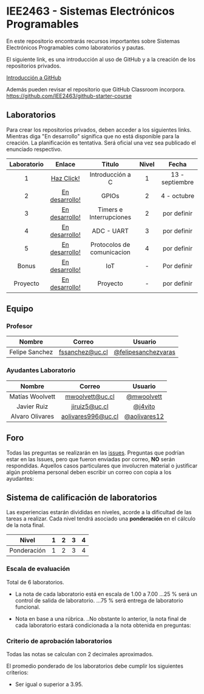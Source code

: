# IEE2463 - Sistemas Electrónicos Programables

En este repositorio encontrarás recursos importantes sobre Sistemas Electrónicos Programables como laboratorios y pautas. 

El siguiente link, es una introducción al uso de GitHub y a la creación de los repositorios privados.

[Introducción a GitHub](https://github.com/IEE2463/classroom/blob/master/Material%20de%20apoyo/GitHub/Introducción%20a%20GitHub.pdf)

Además pueden revisar el repositorio que GitHub Classroom incorpora. https://github.com/IEE2463/github-starter-course


## Laboratorios

Para crear los repositorios privados, deben acceder a los siguientes links. Mientras diga "En desarrollo" significa que no está disponible para la creación.
La planificación es tentativa. Será oficial una vez sea publicado el enunciado respectivo.

| Laboratorio |                         Enlace                        | Titulo 			| Nivel |   Fecha     |
|:-----------:|:-----------------------------------------------------:|:--------------:	| :---: |:-----------:|
|      1      | [Haz Click!](https://classroom.github.com/a/8ZvjG4Vv) | Introducción a C  	| 	1	| 13 - septiembre  |
| 	   2 	  | [En desarrollo!](https://github.com/IEE2463/classroom) | GPIOs |	2	| 4 - octubre |
| 	   3 	  | [En desarrollo!](https://github.com/IEE2463/classroom) | Timers e Interrupciones       |	2	| por definir |
| 	   4 	  | [En desarrollo!](https://github.com/IEE2463/classroom) | ADC - UART		|	3	| por definir |
| 	   5 	  | [En desarrollo!](https://github.com/IEE2463/classroom) | Protocolos de comunicacion|	4	| por definir  |
| 	   Bonus	  | [En desarrollo!](https://github.com/IEE2463/classroom) | IoT		|	-	| Por definir  |
|  Proyecto	  | [En desarrollo!](https://github.com/IEE2463/classroom)|  Proyecto		|	-	| por definir  |


## Equipo

### Profesor
| Nombre |	Correo 	| Usuario |
|:------:|:--------:|:-------:|
| Felipe Sanchez | fssanchez@uc.cl | [@felipesanchezvaras](https://github.com/felipesanchezvaras) |

### Ayudantes Laboratorio

| Nombre |	Correo 	| Usuario |
|:------:|:--------:|:-------:|
| Matías Woolvett|  mwoolvett@uc.cl  | [@mwoolvett](https://github.com/fer-guzman) |
| Javier Ruiz | jiruiz5@uc.cl	 | [@j4vito](https://github.com/j4vito) |
| Alvaro Olivares| aolivares996@uc.cl	 | [@aolivares12](https://github.com/aolivares12) | 


## Foro

Todas las preguntas se realizarán en las [issues](../../issues). Preguntas que podrían estar en las Issues, pero que fueron enviadas por correo, **NO** serán respondidas. Aquellos casos particulares que involucren material o justificar algún problema personal deben escribir un correo con copia a los ayudantes:

## Sistema de calificación de laboratorios

Las experiencias estarán divididas en niveles, acorde a la dificultad de las tareas a realizar. Cada nivel tendrá asociado una **ponderación** en el cálculo de la nota final.


| Nivel			| 1  	|  2 	|  3 	|  4 	| 
|:-:			|:-:	|---	|---	|---	|
| Ponderación 	| 1		| 2 	| 3		| 4		|



### Escala de evaluación

Total de 6 laboratorios.

+ La nota de cada laboratorio está en escala de 1.00 a 7.00
...25 % será un control de salida de laboratorio. 
...75 % será entrega de laboratorio funcional.


+ Nota en base a una rúbrica.
..No obstante lo anterior, la nota final de cada laboratorio estará condicionada a la nota obtenida en preguntas:


### Criterio de aprobación laboratorios

Todas las notas se calculan con 2 decimales aproximados.

El promedio ponderado de los laboratorios debe cumplir los siguientes criterios:
- Ser igual o superior a 3.95.


